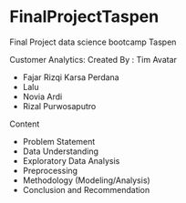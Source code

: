 # FinalProjectTaspen

Final Project data science bootcamp Taspen

Customer Analytics: 
Created By : Tim Avatar
- Fajar Rizqi Karsa Perdana
- Lalu 
- Novia Ardi
- Rizal Purwosaputro

Content
- Problem Statement
- Data Understanding
- Exploratory Data Analysis
- Preprocessing
- Methodology (Modeling/Analysis)
- Conclusion and Recommendation
